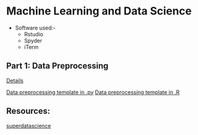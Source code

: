 # Machine Learning and Data Science
* Software used:-
	* Rstudio
	* Spyder
	* iTerm

## Part 1: Data Preprocessing
[Details](./Part1/)

[Data preprocessing template in .py](./Part1/predata.py)
[Data preprocessing template in .R](./Part1/predata.R)


## Resources:
[superdatascience](http://www.superdatascience.com/machine-learning/)